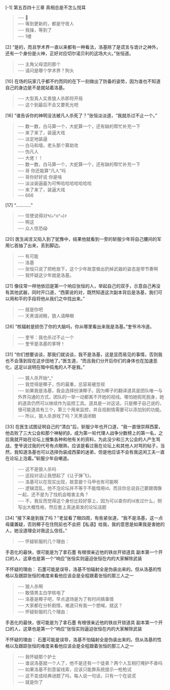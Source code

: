 
[-1] 第五百四十三章 真相总是不怎么悦耳
>--- 🐙<br>
>--- 等到更新的，都是守夜人<br>
>--- 我操，等到了<br>
>--- 1楼<br>

[2] “是的，而且学术界一直以来都有一种看法，洛基除了是谎言与诡计之神外，还有一个身份是火神，正好对应切尔诺贝利的这场大火。”张恒道。
>--- 主角父母混的那个<br>
>--- 请问是哪个学术界？狗头<br>

[10] 在场的玩家几乎都不约而同的在下一刻做出了防备的姿势，因为谁也不知道自己的身边是不是就站着洛基。
>--- 大型真人实景狼人杀即将开局<br>
>--- 这个到最后不会又要死光吧<br>

[16] “谁告诉你的神明没法被凡人杀死了？”张恒淡淡道，“我就杀过不止一个。”
>--- 数一数，白马算一个，大蛇算一个，还有缺的帮忙补充一下<br>
>--- 来了来了，装逼大戏<br>
>--- 淡定地装逼<br>
>--- 白马和墙，老头那个算助攻<br>
>--- 伪凡人<br>
>--- 大佬！！<br>
>--- 数一数，白马算一个，大蛇算一个，还有缺的帮忙补充一下<br>
>--- 哥  你还能算“凡人”吗<br>
>--- 哥你好好说 你是啥<br>
>--- 淡淡装逼最为可怖哈哈哈哈哈哈哈<br>
>--- 来了来了，装逼大戏<br>
>--- 666<br>

[17] “…………”
>--- 信使说得对٩(๑^o^๑)۶<br>
>--- 啊这<br>
>--- 众人惊恐😱<br>

[20] 医生闻言又陷入到了犹豫中，结果他就看到一旁的斩服少年将自己腰间的军用匕首抽了出来，丢到脚边。
>--- 有可能<br>
>--- 洛基<br>
>--- 张恒只说了把枪放下，这个少年故意做出扔掉武器的姿态是带节奏啊<br>
>--- 我怀疑这少年就是洛基。<br>

[21] 像往常一样他依旧是第一个响应张恒的人，举起自己的双手，示意自己再没有其他武器，同时开口道，“西蒙说的对，既然知道这次副本背后是洛基，我们可以用和平的手段将他从我们之中找出来。”
>--- 就是你吧<br>
>--- 天黑请闭眼，狼人请睁眼<br>

[26] “核辐射是损伤了你的大脑吗，你从哪里看出来我是洛基。”奎爷冷冷道。
>--- 奎爷：我也杀过不止一个<br>
>--- 奎爷是洛基的爹呀！<br>

[31] “你们想要谈谈，那我们就谈谈，我不是洛基，这是显而易见的事情，否则我也不会落到现在这步田地了。”医生道，“而且我们分开后你们的身体也在加速恶化，这足以说明在暗中捣鬼的人不是我。”
>--- 狼人杀开始^_^<br>
>--- 我觉得是椰子，伤的最重，总容易被忽视<br>
>--- 如果我是洛基，我会选择扮演椰子。因为椰子的翻译道具是团队唯一与外界沟通的方式，团队的一举一动都离不开她的视线。哪怕她假死脱身，她的道具仍然可以继续作为监控工具。道具是一对这话，只是椰子自己说的，很可能道具有三个，第三个用来监控，并且视剧情需要可以添加别的功能。<br>
>--- 所以，狼人杀游戏了吗？天黑请闭眼<br>

[33] 在医生试图证明自己的“清白”后，斩服少年也开口道，“我一直很崇拜西蒙，他击败了三大公会和那个神秘的β，成为第一轮代理人战争分数榜上的第一名，之后我就开始在论坛上搜集各种和他有关的资料，为此没少和三大公会的人产生骂战，奎爷说过我的代号有点眼熟，应该是看过我在论坛上和其他人对骂的帖子，当然，我知道洛基也可以选择伪装成西蒙的迷弟，但是他应该不会有我这闲工夫一直在论坛上泡着。”斩服少年自嘲道。
>--- 这不是狼人杀吗<br>
>--- 这段对话让我想起了《让子弹飞》。<br>
>--- 洛基可以在现实出现，故意披个马甲也有可能啊<br>
>--- 逻辑混乱，他不泡论坛并不等于不能借用id。而且你总说自己要跟偶像一起，还不是为了找机会暗害主角？<br>
>--- 不，我反而觉得这个身份比较好穿上，因为可以查你的id发过什么，侧写出大概性格，然后套上真迷弟发的论坛话题<br>

[34] “接下来是到我了吗？”老鼠看了眼四周，有些紧张道，“我不是洛基，这一点毋庸置疑，否则椰子在住院前也不会把【私语】给我，我的意思是如果我是害她的人，她没道理会对我这么信任。”
>--- 怀疑斩服的几个理由：

手恶化的最快，很可能是为了拿石墨
有根很亲近他的铁丝开锁道具
副本第一个开口的人，这章也是第一个“响应”张恒实则逼迫张恒在内的大家解除武装

不怀疑的理由：
石墨可能是误导，洛基不怕辐射全是伪装出来的。但从洛基的性格以及跟踪张恒的难度来看他应该会是全程跟着张恒的那三人之一<br>
>--- 狼人杀啊<br>
>--- 敢情男主白学核电了<br>
>--- 洛基是椰子吧，早点退场是为了有时间搞事情<br>
>--- 大家都在分析剧情，难道只有我一个想喊，就这？<br>
>--- 怀疑斩服的几个理由：

手恶化的最快，很可能是为了拿石墨
有根很亲近他的铁丝开锁道具
副本第一个开口的人，这章也是第一个“响应”张恒实则逼迫张恒在内的大家解除武装

不怀疑的理由：
石墨可能是误导，洛基不怕辐射全是伪装出来的。但从洛基的性格以及跟踪张恒的难度来看他应该会是全程跟着张恒的那三人之一<br>
>--- 我怀疑那个护士<br>
>--- 谁说洛基就一个人了，他不是还有一个徒弟？两个人互相打掩护不香吗<br>
>--- 如果洛基不刻意留线索，应该只能靠系统提示一枪枪试<br>
>--- 这不变成经典谜题了吗，每人说一句话，只有一个在说谎<br>
>--- 就是你了<br>
